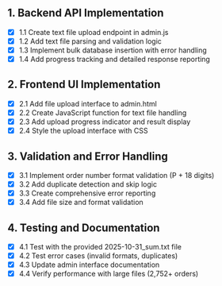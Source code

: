 ## 1. Backend API Implementation
- [x] 1.1 Create text file upload endpoint in admin.js
- [x] 1.2 Add text file parsing and validation logic
- [x] 1.3 Implement bulk database insertion with error handling
- [x] 1.4 Add progress tracking and detailed response reporting

## 2. Frontend UI Implementation
- [x] 2.1 Add file upload interface to admin.html
- [x] 2.2 Create JavaScript function for text file handling
- [x] 2.3 Add upload progress indicator and result display
- [x] 2.4 Style the upload interface with CSS

## 3. Validation and Error Handling
- [x] 3.1 Implement order number format validation (P + 18 digits)
- [x] 3.2 Add duplicate detection and skip logic
- [x] 3.3 Create comprehensive error reporting
- [x] 3.4 Add file size and format validation

## 4. Testing and Documentation
- [x] 4.1 Test with the provided 2025-10-31_sum.txt file
- [x] 4.2 Test error cases (invalid formats, duplicates)
- [x] 4.3 Update admin interface documentation
- [x] 4.4 Verify performance with large files (2,752+ orders)